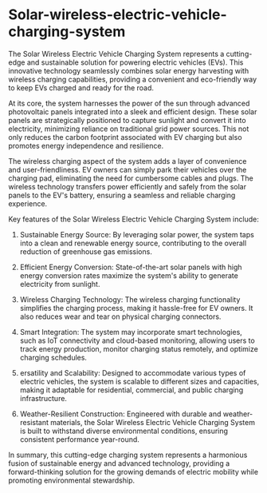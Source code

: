 # Solar-wireless-electric-vehicle-charging-system
The Solar Wireless Electric Vehicle Charging System represents a cutting-edge and sustainable solution for powering electric vehicles (EVs). This innovative technology seamlessly combines solar energy harvesting with wireless charging capabilities, providing a convenient and eco-friendly way to keep EVs charged and ready for the road.

At its core, the system harnesses the power of the sun through advanced photovoltaic panels integrated into a sleek and efficient design. These solar panels are strategically positioned to capture sunlight and convert it into electricity, minimizing reliance on traditional grid power sources. This not only reduces the carbon footprint associated with EV charging but also promotes energy independence and resilience.

The wireless charging aspect of the system adds a layer of convenience and user-friendliness. EV owners can simply park their vehicles over the charging pad, eliminating the need for cumbersome cables and plugs. The wireless technology transfers power efficiently and safely from the solar panels to the EV's battery, ensuring a seamless and reliable charging experience.

Key features of the Solar Wireless Electric Vehicle Charging System include:

1. Sustainable Energy Source: By leveraging solar power, the system taps into a clean and renewable energy source, contributing to the overall reduction of greenhouse gas emissions.

2. Efficient Energy Conversion: State-of-the-art solar panels with high energy conversion rates maximize the system's ability to generate electricity from sunlight.

3. Wireless Charging Technology: The wireless charging functionality simplifies the charging process, making it hassle-free for EV owners. It also reduces wear and tear on physical charging connectors.

4. Smart Integration: The system may incorporate smart technologies, such as IoT connectivity and cloud-based monitoring, allowing users to track energy production, monitor charging status remotely, and optimize charging schedules.

5. ersatility and Scalability: Designed to accommodate various types of electric vehicles, the system is scalable to different sizes and capacities, making it adaptable for residential, commercial, and public charging infrastructure.

6. Weather-Resilient Construction: Engineered with durable and weather-resistant materials, the Solar Wireless Electric Vehicle Charging System is built to withstand diverse environmental conditions, ensuring consistent performance year-round.

In summary, this cutting-edge charging system represents a harmonious fusion of sustainable energy and advanced technology, providing a forward-thinking solution for the growing demands of electric mobility while promoting environmental stewardship.






